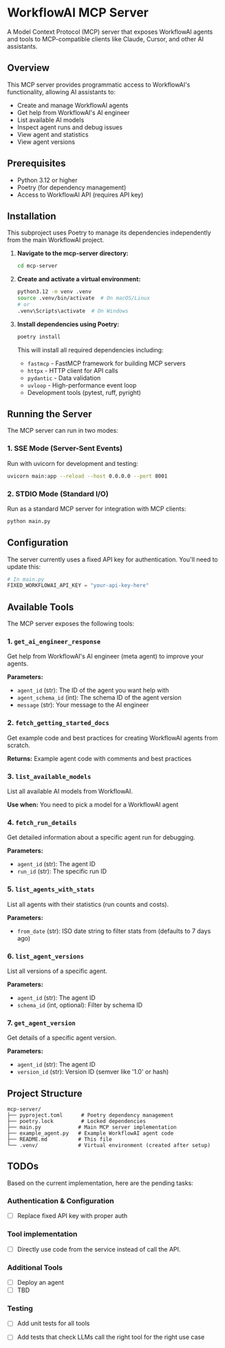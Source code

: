 # WorkflowAI MCP Server

A Model Context Protocol (MCP) server that exposes WorkflowAI agents and tools to MCP-compatible clients like Claude, Cursor, and other AI assistants.

## Overview

This MCP server provides programmatic access to WorkflowAI's functionality, allowing AI assistants to:
- Create and manage WorkflowAI agents
- Get help from WorkflowAI's AI engineer
- List available AI models
- Inspect agent runs and debug issues
- View agent and statistics
- View agent versions

## Prerequisites

- Python 3.12 or higher
- Poetry (for dependency management)
- Access to WorkflowAI API (requires API key)

## Installation

This subproject uses Poetry to manage its dependencies independently from the main WorkflowAI project.

1. **Navigate to the mcp-server directory:**
   ```bash
   cd mcp-server
   ```

2. **Create and activate a virtual environment:**
   ```bash
   python3.12 -m venv .venv
   source .venv/bin/activate  # On macOS/Linux
   # or
   .venv\Scripts\activate  # On Windows
   ```

3. **Install dependencies using Poetry:**
   ```bash
   poetry install
   ```

   This will install all required dependencies including:
   - `fastmcp` - FastMCP framework for building MCP servers
   - `httpx` - HTTP client for API calls
   - `pydantic` - Data validation
   - `uvloop` - High-performance event loop
   - Development tools (pytest, ruff, pyright)

## Running the Server

The MCP server can run in two modes:

### 1. SSE Mode (Server-Sent Events)
Run with uvicorn for development and testing:
```bash
uvicorn main:app --reload --host 0.0.0.0 --port 8001
```

### 2. STDIO Mode (Standard I/O)
Run as a standard MCP server for integration with MCP clients:
```bash
python main.py
```

## Configuration

The server currently uses a fixed API key for authentication. You'll need to update this:

```python
# In main.py
FIXED_WORKFLOWAI_API_KEY = "your-api-key-here"
```

## Available Tools

The MCP server exposes the following tools:

### 1. `get_ai_engineer_response`
Get help from WorkflowAI's AI engineer (meta agent) to improve your agents.

**Parameters:**
- `agent_id` (str): The ID of the agent you want help with
- `agent_schema_id` (int): The schema ID of the agent version
- `message` (str): Your message to the AI engineer

### 2. `fetch_getting_started_docs`
Get example code and best practices for creating WorkflowAI agents from scratch.

**Returns:** Example agent code with comments and best practices

### 3. `list_available_models`
List all available AI models from WorkflowAI.

**Use when:** You need to pick a model for a WorkflowAI agent

### 4. `fetch_run_details`
Get detailed information about a specific agent run for debugging.

**Parameters:**
- `agent_id` (str): The agent ID
- `run_id` (str): The specific run ID

### 5. `list_agents_with_stats`
List all agents with their statistics (run counts and costs).

**Parameters:**
- `from_date` (str): ISO date string to filter stats from (defaults to 7 days ago)

### 6. `list_agent_versions`
List all versions of a specific agent.

**Parameters:**
- `agent_id` (str): The agent ID
- `schema_id` (int, optional): Filter by schema ID

### 7. `get_agent_version`
Get details of a specific agent version.

**Parameters:**
- `agent_id` (str): The agent ID
- `version_id` (str): Version ID (semver like '1.0' or hash)

## Project Structure

```
mcp-server/
├── pyproject.toml      # Poetry dependency management
├── poetry.lock         # Locked dependencies
├── main.py            # Main MCP server implementation
├── example_agent.py   # Example WorkflowAI agent code
├── README.md          # This file
└── .venv/             # Virtual environment (created after setup)
```

## TODOs

Based on the current implementation, here are the pending tasks:

### Authentication & Configuration
- [ ] Replace fixed API key with proper auth

### Tool implementation
- [ ] Directly use code from the service instead of call the API.

### Additional Tools
- [ ] Deploy an agent
- [ ] TBD

### Testing
- [ ] Add unit tests for all tools
- [ ] Add tests that check LLMs call the right tool for the right use case

